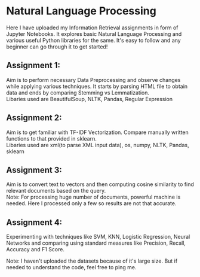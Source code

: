 # Natural Language Processing

Here I have uploaded my Information Retrieval assignments in form of Jupyter Notebooks. It explores basic Natural Language Processing and various useful Python libraries for the same. It's easy to follow and any beginner can go through it to get started!

## Assignment 1: 
Aim is to perform necessary Data Preprocessing and observe changes while applying various techniques. It starts by parsing HTML file to obtain data and ends by comparing Stemming vs Lemmatization.\
Libaries used are BeautifulSoup, NLTK, Pandas, Regular Expression

## Assignment 2: 
Aim is to get familiar with TF-IDF Vectorization. Compare manually written functions to that provided in sklearn.\
Libaries used are xml(to parse XML input data), os, numpy, NLTK, Pandas, sklearn

## Assignment 3: 
Aim is to convert text to vectors and then computing cosine similarity to find relevant documents based on the query. \
Note: For processing huge number of documents, powerful machine is needed. Here I processed only a few so results are not that accurate.

## Assignment 4:
Experimenting with techniques like SVM, KNN, Logistic Regression, Neural Networks and comparing using standard measures like Precision, Recall, Accuracy and F1 Score. 


Note: I haven't uploaded the datasets because of it's large size. But if needed to understand the code, feel free to ping me.
